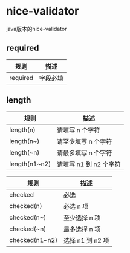 # nice-validator
java版本的nice-validator

## required

|规则|描述
|-|-
|required |字段必填 

## length

规则|描述
-|-
length(n)	|请填写 n 个字符
length(n~)	|请至少填写 n 个字符
length(~n)	|请最多填写 n 个字符
length(n1~n2)	|请填写 n1 到 n2 个字符

规则|描述
-|-
checked	|必选
checked(n)	|必选 n 项
checked(n~)	|至少选择 n 项
checked(~n)	|最多选择 n 项
checked(n1~n2)	|选择 n1 到 n2 项
